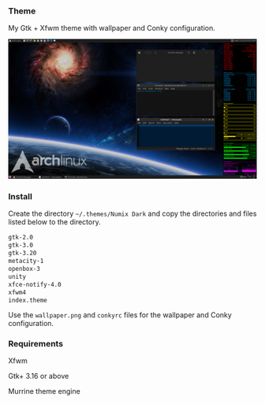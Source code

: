 ### Theme

My Gtk + Xfwm theme with wallpaper and Conky configuration.

![screenshot](screenshot.png)

### Install

Create the directory `~/.themes/Numix Dark` and copy the directories and files
listed below to the directory.

```
gtk-2.0
gtk-3.0
gtk-3.20
metacity-1
openbox-3
unity
xfce-notify-4.0
xfwm4
index.theme
```

Use the `wallpaper.png` and `conkyrc` files for the wallpaper and Conky
configuration.

### Requirements

Xfwm

Gtk+ 3.16 or above

Murrine theme engine
